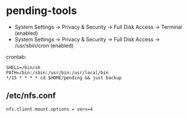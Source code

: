 # pending-tools

- System Settings -> Privacy & Security -> Full Disk Access -> Terminal (enabled)
- System Settings -> Privacy & Security -> Full Disk Access -> /usr/sbin/cron (enabled)

crontab:

```
SHELL=/bin/sh
PATH=/bin:/sbin:/usr/bin:/usr/local/bin
*/15 * * * * cd $HOME/pending && just backup
```

## /etc/nfs.conf

`nfs.client.mount.options = vers=4`
